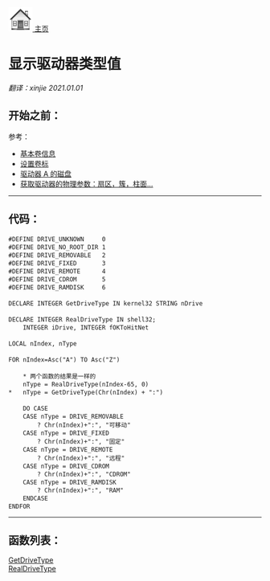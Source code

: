 [<img src="../images/home.png"> 主页 ](https://github.com/VFP9/Win32API)  

# 显示驱动器类型值
_翻译：xinjie  2021.01.01_

## 开始之前：
参考：  
* [基本卷信息](sample_098.md)  
* [设置卷标](sample_151.md)  
* [驱动器 A 的磁盘](sample_319.md)  
* [获取驱动器的物理参数：扇区，簇，柱面...](sample_101.md)  
  
***  


## 代码：
```foxpro  
#DEFINE DRIVE_UNKNOWN     0
#DEFINE DRIVE_NO_ROOT_DIR 1
#DEFINE DRIVE_REMOVABLE   2
#DEFINE DRIVE_FIXED       3
#DEFINE DRIVE_REMOTE      4
#DEFINE DRIVE_CDROM       5
#DEFINE DRIVE_RAMDISK     6

DECLARE INTEGER GetDriveType IN kernel32 STRING nDrive

DECLARE INTEGER RealDriveType IN shell32;
	INTEGER iDrive, INTEGER fOKToHitNet

LOCAL nIndex, nType

FOR nIndex=Asc("A") TO Asc("Z")

	* 两个函数的结果是一样的
	nType = RealDriveType(nIndex-65, 0)
*	nType = GetDriveType(Chr(nIndex) + ":")

	DO CASE
	CASE nType = DRIVE_REMOVABLE
		? Chr(nIndex)+":", "可移动"
	CASE nType = DRIVE_FIXED
		? Chr(nIndex)+":", "固定"
	CASE nType = DRIVE_REMOTE
		? Chr(nIndex)+":", "远程"
	CASE nType = DRIVE_CDROM
		? Chr(nIndex)+":", "CDROM"
	CASE nType = DRIVE_RAMDISK
		? Chr(nIndex)+":", "RAM"
	ENDCASE
ENDFOR  
```  
***  


## 函数列表：
[GetDriveType](../libraries/kernel32/GetDriveType.md)  
[RealDriveType](../libraries/shell32/RealDriveType.md)  
